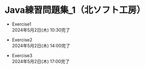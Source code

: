 # Java練習問題集_1（北ソフト工房）

- Exercise1  
2024年5月2日(木) 10:30完了

- Exercise2  
2024年5月2日(木) 14:00完了

- Exercise3  
2024年5月2日(木) 17:00完了
